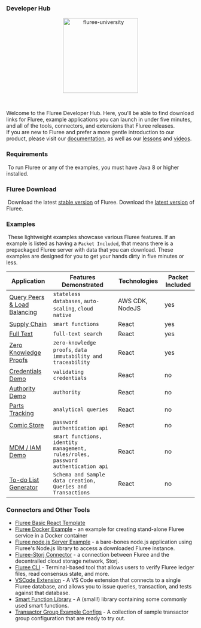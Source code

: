 ### Developer Hub

<p align="center">
<img src="fluree-university.png" alt="fluree-university" width="200"/>
</p>
​

Welcome to the Fluree Developer Hub. Here, you'll be able to find download links for Fluree, example applications you can launch in under five minutes, and all of the tools, connectors, and extensions that Fluree releases.  
​
If you are new to Fluree and prefer a more gentle introduction to our product, please visit our [documentation](https://docs.flur.ee/docs/getting-started), as well as our [lessons](https://docs.flur.ee/lesson) and [videos](https://docs.flur.ee/video).
​

### Requirements

​
To run Fluree or any of the examples, you must have Java 8 or higher installed.
​

### Fluree Download

​
Download the latest [stable version](https://fluree-releases-public.s3.amazonaws.com/fluree-stable.zip#) of Fluree.
Download the [latest version](https://fluree-releases-public.s3.amazonaws.com/fluree-latest.zip#) of Fluree.
​

### Examples

​
These lightweight examples showcase various Fluree features. If an example is listed as having a `Packet Included`, that means there is a prepackaged Fluree server with data that you can download. These examples are designed for you to get your hands dirty in five minutes or less.

| Application                                                               | Features Demonstrated                                                            | Technologies | Packet Included |
| ------------------------------------------------------------------------- | -------------------------------------------------------------------------------- | ------------ | --------------- |
| [Query Peers & Load Balancing](https://github.com/fluree/node_demo_aws)   | `stateless databases`, `auto-scaling`, `cloud native`                            | AWS CDK, NodeJS  | yes             |
| [Supply Chain](https://github.com/fluree/example-supply-chain)            | `smart functions`                                                                | React        | yes             |
| [Full Text](https://github.com/fluree/example-full-text-search)           | `full-text search`                                                               | React        | yes             |
| [Zero Knowledge Proofs](https://github.com/fluree/example-zero-knowledge) | `zero-knowledge proofs`, `data immutability and traceability`                    | React        | yes             |
| [Credentials Demo](https://github.com/fluree/credentials-demo)            | `validating credentials`                                                         | React        | no              |
| [Authority Demo](https://github.com/fluree/example-authority-delegation)  | `authority`                                                                      | React        | no              |
| [Parts Tracking](https://github.com/fluree/example-parts-tracking)        | `analytical queries`                                                             | React        | no              |
| [Comic Store](https://github.com/fluree/auth-pass-example)                | `password authentication api`                                                    | React        | no              |
| [MDM / IAM Demo](https://github.com/fluree/example-iam-mdm)               | `smart functions, identity management, rules/roles, password authentication api` | React        | no              |
| [To-do List Generator](https://github.com/fluree/to-do-lists-generator)               | `Schema and Sample data creation, Queries and Transactions` | React        | no             |

### Connectors and Other Tools

- [Fluree Basic React Template](https://github.com/fluree/basic-react-template)
- [Fluree Docker Example](https://github.com/fluree/fluree-docker-example) - an example for creating stand-alone Fluree service in a Docker container
- [Fluree node.js Server Example](https://github.com/fluree/fluree-nodejs-server) - a bare-bones node.js application using Fluree's Node.js library to access a downloaded Fluree instance.
- [Fluree-Storj Connector](https://github.com/fluree/storj-fluree) - a connection between Fluree and the decentrailed cloud storage network, Storj.
- [Fluree CLI](https://github.com/fluree/fluree.cli) - Terminal-based tool that allows users to verify Fluree ledger files, read consensus state, and more.
- [VSCode Extension](https://github.com/fluree/vscode-fluree) - A VS Code extension that connects to a single Fluree database, and allows you to issue queries, transaction, and tests against that database.
- [Smart Function Library](https://github.com/fluree/smart-function-library) - A (small!) library containing some commonly used smart functions.
- [Transactor Group Example Configs](https://github.com/fluree/tx-group-ex-dirs) - A collection of sample transactor group configuration that are ready to try out.
